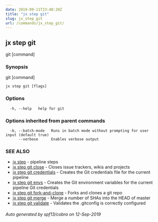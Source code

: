 ```yaml
---
date: 2019-09-11T23:40:20Z
title: "jx step git"
slug: jx_step_git
url: /commands/jx_step_git/
---
```

## jx step git

git [command]

### Synopsis

git [command]

```
jx step git [flags]
```

### Options

```
  -h, --help   help for git
```

### Options inherited from parent commands

```
  -b, --batch-mode   Runs in batch mode without prompting for user input (default true)
      --verbose      Enables verbose output
```

### SEE ALSO

* [jx step](/commands/jx_step/)	 - pipeline steps
* [jx step git close](/commands/jx_step_git_close/)	 - Closes issue trackers, wikis and projects
* [jx step git credentials](/commands/jx_step_git_credentials/)	 - Creates the Git credentials file for the current pipeline
* [jx step git envs](/commands/jx_step_git_envs/)	 - Creates the Git environment variables for the current pipeline Git credentials
* [jx step git fork-and-clone](/commands/jx_step_git_fork-and-clone/)	 - Forks and clones a git repo
* [jx step git merge](/commands/jx_step_git_merge/)	 - Merge a number of SHAs into the HEAD of master
* [jx step git validate](/commands/jx_step_git_validate/)	 - Validates the .gitconfig is correctly configured

###### Auto generated by spf13/cobra on 12-Sep-2019
